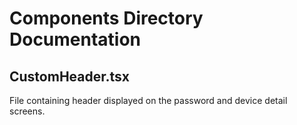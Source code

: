 # Components Directory Documentation

## **CustomHeader.tsx**
File containing header displayed on the password and device detail screens.
